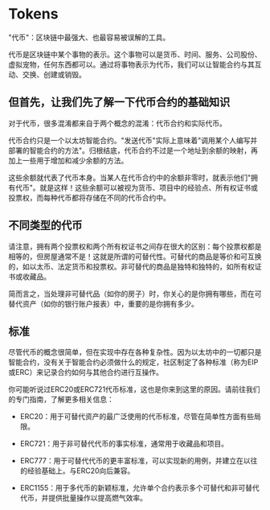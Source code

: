 # Tokens

"代币"：区块链中最强大、也最容易被误解的工具。

代币是区块链中某个事物的表示。这个事物可以是货币、时间、服务、公司股份、虚拟宠物，任何东西都可以。通过将事物表示为代币，我们可以让智能合约与其互动、交换、创建或销毁。

## 但首先，让我们先了解一下代币合约的基础知识
对于代币，很多混淆都来自于两个概念的混淆：代币合约和实际代币。

代币合约只是一个以太坊智能合约。"发送代币"实际上意味着"调用某个人编写并部署的智能合约的方法"。归根结底，代币合约不过是一个地址到余额的映射，再加上一些用于增加和减少余额的方法。

这些余额就代表了代币本身。当某人在代币合约中的余额非零时，就表示他们"拥有代币"。就是这样！这些余额可以被视为货币、项目中的经验点、所有权证书或投票权，而每种代币都将存储在不同的代币合约中。

## 不同类型的代币
请注意，拥有两个投票权和两个所有权证书之间存在很大的区别：每个投票权都是相等的，但房屋通常不是！这就是所谓的可替代性。可替代的商品是等价和可互换的，如以太币、法定货币和投票权。非可替代的商品是独特和独特的，如所有权证书或收藏品。

简而言之，当处理非可替代品（如你的房子）时，你关心的是你拥有哪些，而在可替代资产（如你的银行账户报表）中，重要的是你拥有多少。

## 标准
尽管代币的概念很简单，但在实现中存在各种复杂性。因为以太坊中的一切都只是智能合约，没有关于智能合约必须做什么的规定，社区制定了各种标准（称为EIP或ERC）来记录合约如何与其他合约进行互操作。

你可能听说过ERC20或ERC721代币标准，这也是你来到这里的原因。请前往我们的专门指南，了解更多相关信息：

* ERC20：用于可替代资产的最广泛使用的代币标准，尽管在简单性方面有些局限。

* ERC721：用于非可替代代币的事实标准，通常用于收藏品和项目。

* ERC777：用于可替代代币的更丰富标准，可以实现新的用例，并建立在以往的经验基础上。与ERC20向后兼容。

* ERC1155：用于多代币的新颖标准，允许单个合约表示多个可替代和非可替代代币，并提供批量操作以提高燃气效率。
